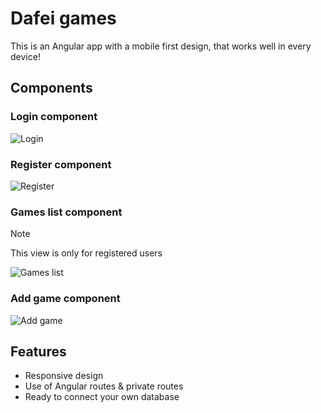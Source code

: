 # Dafei games

This is an Angular app with a mobile first design, that works well in every device!

## Components

### Login component 

![Login](https://images.dafei.es/login.jpeg)

### Register component 

![Register](https://images.dafei.es/register.jpeg)

### Games list component 

> [!NOTE]  
> This view is only for registered users


![Games list](https://images.dafei.es/games-list.jpeg)

### Add game component 

![Add game](https://images.dafei.es/add-game.jpeg)


## Features

- Responsive design
- Use of Angular routes & private routes
- Ready to connect your own database
